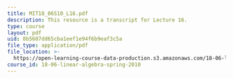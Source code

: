 ```yaml
---
title: MIT18_06S10_L16.pdf
description: This resource is a transcript for Lecture 16.
type: course
layout: pdf
uid: 8b5607dd65cba1eef1e94f6b9eaf3c5a
file_type: application/pdf
file_location: >-
  https://open-learning-course-data-production.s3.amazonaws.com/18-06-linear-algebra-spring-2010/8b5607dd65cba1eef1e94f6b9eaf3c5a_MIT18_06S10_L16.pdf
course_id: 18-06-linear-algebra-spring-2010
---
```

